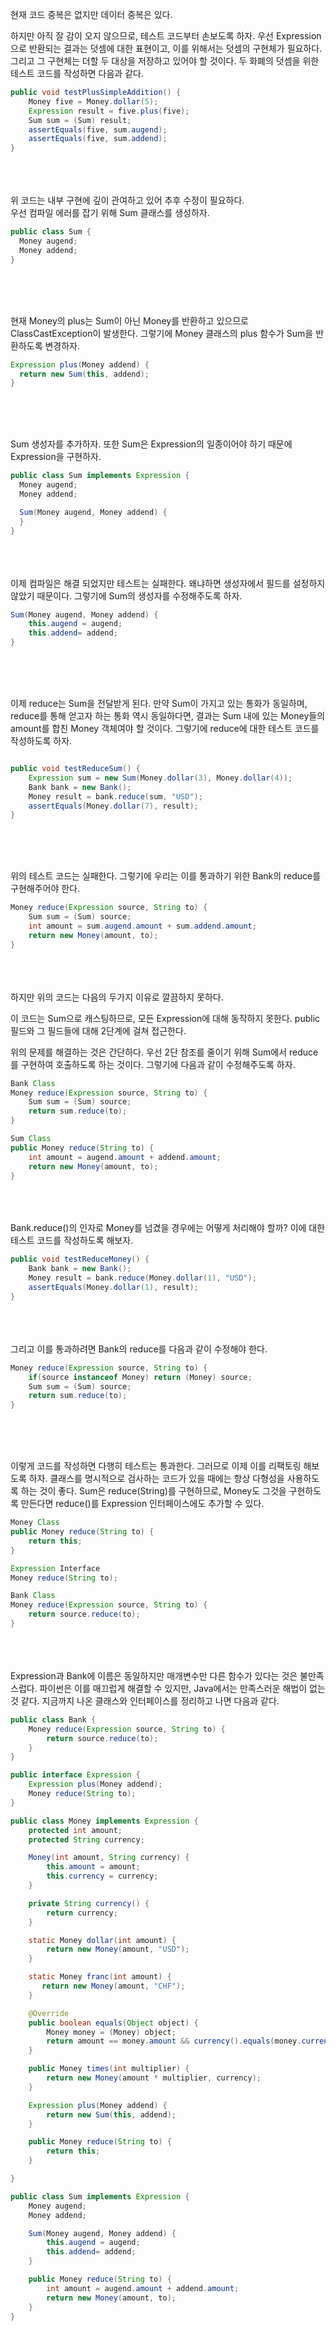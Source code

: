 현재 코드 중복은 없지만 데이터 중복은 있다.

하지만 아직 잘 감이 오지 않으므로, 테스트 코드부터 손보도록 하자.
우선 Expression 으로 반환되는 결과는 덧셈에 대한 표현이고, 이를 위해서는 덧셈의 구현체가 필요하다. 그리고 그 구현체는 더할 두 대상을 저장하고 있어야 할 것이다.
두 화폐의 덧셈을 위한 테스트 코드를 작성하면 다음과 같다.

```java
public void testPlusSimpleAddition() {
    Money five = Money.dollar(5);
    Expression result = five.plus(five);
    Sum sum = (Sum) result;
    assertEquals(five, sum.augend);
    assertEquals(five, sum.addend);
}
```

<br><br><br>
위 코드는 내부 구현에 깊이 관여하고 있어 추후 수정이 필요하다.  
우선 컴파일 에러를 잡기 위해 Sum 클래스를 생성하자.
```java
public class Sum {
  Money augend;
  Money addend;
}
```



<br><br><br>

현재 Money의 plus는 Sum이 아닌 Money를 반환하고 있으므로 ClassCastException이 발생한다. 
그렇기에 Money 클래스의 plus 함수가 Sum을 반환하도록 변경하자.
```java
Expression plus(Money addend) {
  return new Sum(this, addend);
}
```



<br><br><br>

Sum 생성자를 추가하자.
또한 Sum은 Expression의 일종이어야 하기 때문에 Expression을 구현하자.
```java
public class Sum implements Expression {
  Money augend;
  Money addend;

  Sum(Money augend, Money addend) {
  }
}
```

<br><br><br>
이제 컴파일은 해결 되었지만 테스트는 실패한다. 왜냐하면 생성자에서 필드를 설정하지 않았기 때문이다. 그렇기에 Sum의 생성자를 수정해주도록 하자.
```java
Sum(Money augend, Money addend) {
    this.augend = augend;
    this.addend= addend;
}
```


<br><br><br>

이제 reduce는 Sum을 전달받게 된다. 
만약 Sum이 가지고 있는 통화가 동일하며, reduce를 통해 얻고자 하는 통화 역시 동일하다면, 
결과는 Sum 내에 있는 Money들의 amount를 합친 Money 객체여야 할 것이다. 그렇기에 reduce에 대한 테스트 코드를 작성하도록 하자.
```java

public void testReduceSum() {
    Expression sum = new Sum(Money.dollar(3), Money.dollar(4));
    Bank bank = new Bank();
    Money result = bank.reduce(sum, "USD");
    assertEquals(Money.dollar(7), result);
}
```


<br><br><br>

위의 테스트 코드는 실패한다. 그렇기에 우리는 이를 통과하기 위한 Bank의 reduce를 구현해주어야 한다.

```java
Money reduce(Expression source, String to) {
    Sum sum = (Sum) source;
    int amount = sum.augend.amount + sum.addend.amount;
    return new Money(amount, to);
}
```

<br><br><br>
하지만 위의 코드는 다음의 두가지 이유로 깔끔하지 못하다.

이 코드는 Sum으로 캐스팅하므로, 모든 Expression에 대해 동작하지 못한다.
public 필드와 그 필드들에 대해 2단계에 걸쳐 접근한다.

위의 문제를 해결하는 것은 간단하다. 우선 2단 참조를 줄이기 위해 Sum에서 reduce를 구현하여 호출하도록 하는 것이다. 그렇기에 다음과 같이 수정해주도록 하자.
```java
Bank Class
Money reduce(Expression source, String to) {
    Sum sum = (Sum) source;
    return sum.reduce(to);
}

Sum Class
public Money reduce(String to) {
    int amount = augend.amount + addend.amount;
    return new Money(amount, to);
}
```




<br><br><br>
Bank.reduce()의 인자로 Money를 넘겼을 경우에는 어떻게 처리해야 할까? 이에 대한 테스트 코드를 작성하도록 해보자.
```java
public void testReduceMoney() {
    Bank bank = new Bank();
    Money result = bank.reduce(Money.dollar(1), "USD");
    assertEquals(Money.dollar(1), result);
}
```

<br><br><br>
그리고 이를 통과하려면 Bank의 reduce를 다음과 같이 수정해야 한다.

```java
Money reduce(Expression source, String to) {
    if(source instanceof Money) return (Money) source; 
    Sum sum = (Sum) source;
    return sum.reduce(to);
}

```

<br><br><br>

이렇게 코드를 작성하면 다행히 테스트는 통과한다. 그러므로 이제 이를 리팩토링 해보도록 하자.
클래스를 명시적으로 검사하는 코드가 있을 때에는 항상 다형성을 사용하도록 하는 것이 좋다. Sum은 reduce(String)를 구현하므로, Money도 그것을 구현하도록 만든다면 reduce()를 Expression 인터페이스에도 추가할 수 있다.
```java
Money Class
public Money reduce(String to) {
    return this;
}

Expression Interface
Money reduce(String to);

Bank Class
Money reduce(Expression source, String to) {
    return source.reduce(to);
}
```


<br><br><br>
Expression과 Bank에 이름은 동일하지만 매개변수만 다른 함수가 있다는 것은 불만족스럽다. 파이썬은 이를 매끄럽게 해결할 수 있지만, Java에서는 만족스러운 해법이 없는 것 같다.
지금까지 나온 클래스와 인터페이스를 정리하고 나면 다음과 같다.
```java
public class Bank {
    Money reduce(Expression source, String to) {
        return source.reduce(to);
    }
}

public interface Expression {
    Expression plus(Money addend);
    Money reduce(String to);
}

public class Money implements Expression {
    protected int amount;
    protected String currency;

    Money(int amount, String currency) {
        this.amount = amount;
        this.currency = currency;
    }

    private String currency() {
        return currency;
    }

    static Money dollar(int amount) {
        return new Money(amount, "USD");
    }

    static Money franc(int amount) {
       return new Money(amount, "CHF");
    }

    @Override
    public boolean equals(Object object) {
        Money money = (Money) object;
        return amount == money.amount && currency().equals(money.currency());
    }

    public Money times(int multiplier) {
        return new Money(amount * multiplier, currency);
    }

    Expression plus(Money addend) {
        return new Sum(this, addend);
    }

    public Money reduce(String to) {
        return this;
    }

}

public class Sum implements Expression {
    Money augend;
    Money addend;

    Sum(Money augend, Money addend) {
        this.augend = augend;
        this.addend= addend;
    }

    public Money reduce(String to) {
        int amount = augend.amount + addend.amount;
        return new Money(amount, to);
    }
}

```

